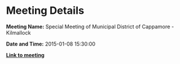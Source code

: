 # Meeting Details

**Meeting Name:** Special Meeting of Municipal District of Cappamore - Kilmallock

**Date and Time:** 2015-01-08 15:30:00

**<a href="https://www.limerick.ie/council/whats-on/special-meeting-municipal-district-cappamore-kilmallock" target="_blank">Link to meeting</a>**
